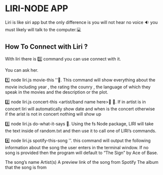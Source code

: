# LIRI-NODE APP
Liri is like siri app but the only difference is you will not hear no voice :sound:
you must likely will talk to the computer.:computer: 

## How To Connect with Liri ?
With liri there is :three: command you can use connect with it.

You can ask her.

:one: node liri.js movie-this '<movie name here>':movie_camera:.
This command will show everything about the movie including year , the rating the counry , the language of which they speak in the movies and the description or the plot.

:two: node liri.js concert-this <artist/band name here>:musical_note: :microphone:.
If in artist is in concert liri will automatically show date and when is the concert otherwise if the arist is not in concert nothing will show up 

:three: node liri.js do-what-it-says :speech_balloon:.
Using the fs Node package, LIRI will take the text inside of random.txt and then use it to call one of LIRI’s commands.


:four: node liri.js spotify-this-song '<song name here>'.
this command will output the following information about the song the user enters in the terminal window. If no song is provided then the program will default to “The Sign” by Ace of Base.

The song’s name
Artist(s)
A preview link of the song from Spotify
The album that the song is from




